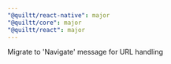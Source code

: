 ```yaml
---
"@quiltt/react-native": major
"@quiltt/core": major
"@quiltt/react": major
---
```


Migrate to 'Navigate' message for URL handling

